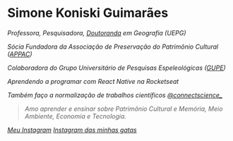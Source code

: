 <h1>
Simone Koniski Guimarães
  
<h6>

Professora, Pesquisadora, [Doutoranda](https://www.researchgate.net/profile/Simone-Koniski-Guimaraes) em Geografia (UEPG)

Sócia Fundadora da Associação de Preservação do Patrimônio Cultural ([APPAC](https://www.appac.org.br/))

Colaboradora do Grupo Universitário de Pesquisas Espeleológicas ([GUPE](https://www.gupe.org.br/))

Aprendendo a programar com React Native na Rocketseat

Também faço a normalização de trabalhos científicos
[@connectscience_](https://www.instagram.com/connectscience_/)

> Amo aprender e ensinar sobre Patrimônio Cultural e Memória, Meio Ambiente, Economia e Tecnologia.
  
[Meu Instagram](https://www.instagram.com/kg_simone/)
[Instagram das minhas gatas](https://www.instagram.com/folgatitas/)
